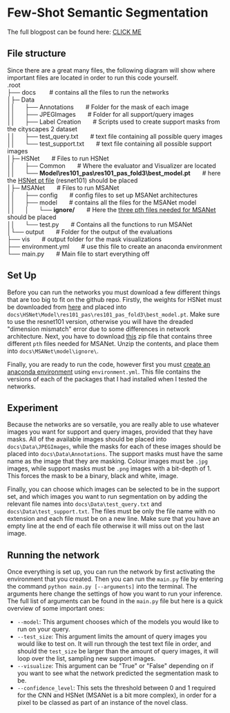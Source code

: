 # Few-Shot Semantic Segmentation
The full blogpost can be found here: [CLICK ME](https://magictravelagent.github.io/FewShot-Learning/docs/Pages/blogpost.html)

## File structure
Since there are a  great many files, the following diagram will show where important files are located in order to run this code yourself.\
.root\
├── docs &nbsp;&nbsp;&nbsp;&nbsp;&nbsp;&nbsp; # contains all the files to run the networks\
│├─ Data\
││&nbsp;&nbsp;&nbsp;&nbsp;&nbsp;&nbsp;├── Annotations &nbsp;&nbsp;&nbsp;&nbsp;&nbsp;&nbsp;# Folder for the mask of each image\
││&nbsp;&nbsp;&nbsp;&nbsp;&nbsp;&nbsp;├── JPEGImages &nbsp;&nbsp;&nbsp;&nbsp;&nbsp;&nbsp;# Folder for all support/query images\
││&nbsp;&nbsp;&nbsp;&nbsp;&nbsp;&nbsp;├── Label Creation &nbsp;&nbsp;&nbsp;&nbsp;&nbsp;&nbsp;# Scripts used to create support masks from the cityscapes 2 dataset\
││&nbsp;&nbsp;&nbsp;&nbsp;&nbsp;&nbsp;├── test_query.txt &nbsp;&nbsp;&nbsp;&nbsp;&nbsp;&nbsp;# text file containing all possible query images\
││&nbsp;&nbsp;&nbsp;&nbsp;&nbsp;&nbsp;└── test_support.txt &nbsp;&nbsp;&nbsp;&nbsp;&nbsp;&nbsp;# text file containing all possible support images\
│├─ HSNet &nbsp;&nbsp;&nbsp;&nbsp;&nbsp;&nbsp;# Files to run HSNet\
││&nbsp;&nbsp;&nbsp;&nbsp;&nbsp;&nbsp;├── Common &nbsp;&nbsp;&nbsp;&nbsp;&nbsp;&nbsp;# Where the evaluator and Visualizer are located \
││&nbsp;&nbsp;&nbsp;&nbsp;&nbsp;&nbsp;└── __Model\res101_pas\res101_pas_fold3\best_model.pt__ &nbsp;&nbsp;&nbsp;&nbsp;&nbsp;&nbsp;# here the [HSNet pt file](https://drive.google.com/drive/folders/1z4KgjgOu--k6YuIj3qWrGg264GRcMis2) (resnet101) should be placed \
│├─ MSANet &nbsp;&nbsp;&nbsp;&nbsp;&nbsp;&nbsp;# Files to run MSANet\
││&nbsp;&nbsp;&nbsp;&nbsp;&nbsp;&nbsp;├── config &nbsp;&nbsp;&nbsp;&nbsp;&nbsp;&nbsp;# config files to set up MSANet architectures \
││&nbsp;&nbsp;&nbsp;&nbsp;&nbsp;&nbsp;├── model &nbsp;&nbsp;&nbsp;&nbsp;&nbsp;&nbsp;# contains all the files for the MSANet model \
││&nbsp;&nbsp;&nbsp;&nbsp;&nbsp;&nbsp;│&nbsp;&nbsp;&nbsp;&nbsp;&nbsp;&nbsp;└── __ignore/__ &nbsp;&nbsp;&nbsp;&nbsp;&nbsp;&nbsp;# Here the [three pth files needed for MSANet](https://drive.google.com/file/d/1THnd0ZUX9k6PpMlO-W1Kjtn5K2a2iVP9/view?usp=share_link) should be placed\
││&nbsp;&nbsp;&nbsp;&nbsp;&nbsp;&nbsp;└── test.py &nbsp;&nbsp;&nbsp;&nbsp;&nbsp;&nbsp;# Contains all the functions to run MSANet\
│└── output &nbsp;&nbsp;&nbsp;&nbsp;&nbsp;&nbsp;# Folder for the output of the evaluations\
├── vis &nbsp;&nbsp;&nbsp;&nbsp;&nbsp;&nbsp;# output folder for the mask visualizations\
├── environment.yml &nbsp;&nbsp;&nbsp;&nbsp;&nbsp;&nbsp;# use this file to create an anaconda environment \
└── main.py &nbsp;&nbsp;&nbsp;&nbsp;&nbsp;&nbsp;# Main file to start everything off

## Set Up
Before you can run the networks you must download a few different things that are too big to fit on the github repo. Firstly, the weights for HSNet must be downloaded from [here](https://drive.google.com/drive/folders/1z4KgjgOu--k6YuIj3qWrGg264GRcMis2) and placed into ``docs\HSNet\Model\res101_pas\res101_pas_fold3\best_model.pt``. Make sure to use the resnet101 version, otherwise you will have the dreaded "dimension mismatch" error due to some differences in network architecture. Next, you have to download [this](https://drive.google.com/file/d/1THnd0ZUX9k6PpMlO-W1Kjtn5K2a2iVP9/view?usp=share_link) zip file that contains three different ``pth`` files needed for MSANet. Unzip the contents, and place them into ``docs\MSANet\model\ignore\``.

Finally, you are ready to run the code, however first you must [create an anaconda environment](https://conda.io/projects/conda/en/latest/user-guide/tasks/manage-environments.html#creating-an-environment-from-an-environment-yml-file) using ``environment.yml``. This file contains the versions of each of the packages that I had installed when I tested the networks. 

## Experiment
Because the networks are so versatile, you are really able to use whatever images you want for support and query images, provided that they have masks. All of the available images should be placed into ``docs\Data\JPEGImages``, while the masks for each of these images should be placed into ``docs\Data\Annotations``. The support masks must have the same name as the image that they are masking. Colour images must be ``.jpg`` images, while support masks must be ``.png`` images with a bit-depth of 1. This forces the mask to be a binary, black and white, image.

Finally, you can choose which images can be selected to be in the support set, and which images you want to run segmentation on by adding the relevant file names into ``docs\Data\test_query.txt`` and ``docs\Data\test_support.txt``. The files must be only the file name with no extension and each file must be on a new line. Make sure that you have an empty line at the end of each file otherwise it will miss out on the last image.

## Running the network
Once everything is set up, you can run the network by first activating the environment that you created. Then you can run the ``main.py`` file by entering the command ``python main.py [--arguments]`` into the terminal. The arguments here change the settings of how you want to run your inference. The full list of arguments can be found in the ``main.py`` file but here is a quick overview of some important ones:
- ``--model``: This argument chooses which of the models you would like to run on your query.
- ``--test_size``: This argument limits the amount of query images you would like to test on. It will run through the test text file in order, and should the ``test_size`` be larger than the amount of query images, it will loop over the list, sampling new support images.
- ``--visualize``: This argument can be "True" or "False" depending on if you want to see what the network predicted the segmentation mask to be.
- ``--confidence_level``: This sets the threshold between 0 and 1 required for the CNN and HSNet (MSANet is a bit more complex), in order for a pixel to be classed as part of an instance of the novel class.